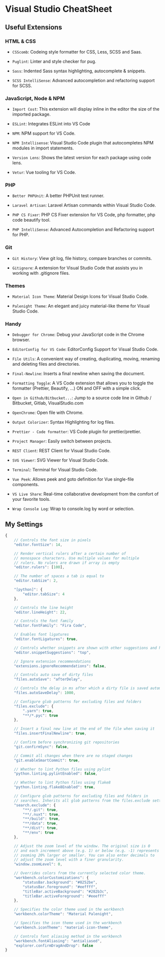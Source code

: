 # Visual Studio CheatSheet

## Useful Extensions

### HTML & CSS

- `CSScomb`: Codeing style formatter for CSS, Less, SCSS and Saas.

- `Puglint`: Linter and style checker for pug.

- `Sass`: Indented Sass syntax highlighting, autocomplete & snippets.

- `SCSS IntelliSense`: Advanced autocompletion and refactoring support for SCSS.

### JavaScript, Node & NPM

- `Import Cost`: This extension will display inline in the editor the size of the imported package.

- `ESLint`: Integrates ESLint into VS Code

- `NPM`: NPM support for VS Code.

- `NPM Intellisense`: Visual Studio Code plugin that autocompletes NPM modules in import statements.

- `Version Lens`: Shows the latest version for each package using code lens.

- `Vetur`: Vue tooling for VS Code.

### PHP

- `Better PHPUnit`: A better PHPUnit test runner.

- `Laravel Artisan`: Laravel Artisan commands within Visual Studio Code.

- `PHP CS Fixer`: PHP CS Fixer extension for VS Code, php formatter, php code beautify tool.

- `PHP IntelliSense`: Advanced Autocompletion and Refactoring support for PHP.

### Git

- `Git History`: View git log, file history, compare branches or commits.

- `Gitignore`: A extension for Visual Studio Code that assists you in working with .gitignore files.

### Themes

- `Material Icon Theme`: Material Design Icons for Visual Studio Code.

- `Palenight Theme`: An elegant and juicy material-like theme for Visual Studio Code.

### Handy

- `Debugger for Chrome`: Debug your JavaScript code in the Chrome browser.

- `EditorConfig for VS Code`: EditorConfig Support for Visual Studio Code.

- `File Utils`: A convenient way of creating, duplicating, moving, renaming and deleting files and directories.

- `Final-Newline`: Inserts a final newline when saving the document.

- `Formatting Toggle`: A VS Code extension that allows you to toggle the formatter (Prettier, Beautify, …) ON and OFF with a simple click.

- `Open in Github/Bitbucket...`: Jump to a source code line in Github / Bitbucket, Gitlab, VisualStudio.com

- `OpenChrome`: Open file with Chrome.

- `Output Colorizer`: Syntax Highlighting for log files.

- `Prettier - Code formatter`: VS Code plugin for prettier/prettier.

- `Project Manager`: Easily switch between projects.

- `REST Client`: REST Client for Visual Studio Code.

- `SVG Viewer`: SVG Viewer for Visual Studio Code.

- `Terminal`: Terminal for Visual Studio Code.

- `Vue Peek`: Allows peek and goto definition for Vue single-file components.

- `VS Live Share`: Real-time collaborative development from the comfort of your favorite tools.

- `Wrap Console Log`: Wrap to console.log by word or selection.

## My Settings

```javascript
{
    // Controls the font size in pixels
    "editor.fontSize": 14,

    // Render vertical rulers after a certain number of
    // monospace characters. Use multiple values for multiple
    // rulers. No rulers are drawn if array is empty
    "editor.rulers": [100],

    // The number of spaces a tab is equal to
    "editor.tabSize": 2,

    "[python]": {
        "editor.tabSize": 4
    },

    // Controls the line height
    "editor.lineHeight": 22,

    // Controls the font family
    "editor.fontFamily": "Fira Code",

    // Enables font ligatures
    "editor.fontLigatures": true,

    // Controls whether snippets are shown with other suggestions and how they are sorted.
    "editor.snippetSuggestions": "top",

    // Ignore extension recommendations
    "extensions.ignoreRecommendations": false,

    // Controls auto save of dirty files
    "files.autoSave": "afterDelay",

    // Controls the delay in ms after which a dirty file is saved automatically
    "files.autoSaveDelay": 1000,

    // Configure glob patterns for excluding files and folders
    "files.exclude": {
        ".yarn": true,
        "**/*.pyc": true
    },

    // Insert a final new line at the end of the file when saving it
    "files.insertFinalNewline": true,

    // Confirm before synchronizing git repositories
    "git.confirmSync": false,

    // Commit all changes when there are no staged changes
    "git.enableSmartCommit": true,

    // Whether to lint Python files using pylint
    "python.linting.pylintEnabled": false,

    // Whether to lint Python files using flake8
    "python.linting.flake8Enabled": true,

    // Configure glob patterns for excluding files and folders in
    // searches. Inherits all glob patterns from the files.exclude setting.
    "search.exclude": {
        "**/.git": true,
        "**/.nuxt": true,
        "**/build": true,
        "**/data": true,
        "**/dist": true,
        "**/env": true
    },

    // Adjust the zoom level of the window. The original size is 0
    // and each increment above (e.g. 1) or below (e.g. -1) represents
    // zooming 20% larger or smaller. You can also enter decimals to
    // adjust the zoom level with a finer granularity.
    "window.zoomLevel": 0,

    // Overrides colors from the currently selected color theme.
    "workbench.colorCustomizations": {
        "statusBar.background": "#8252be",
        "statusBar.foreground": "#eeffff",
        "titleBar.activeBackground": "#282b3c",
        "titleBar.activeForeground": "#eeefff"
    },

    // Specifies the color theme used in the workbench
    "workbench.colorTheme": "Material Palenight",

    // Specifies the icon theme used in the workbench
    "workbench.iconTheme": "material-icon-theme",

    // Controls font aliasing method in the workbench
    "workbench.fontAliasing": "antialiased",
    "explorer.confirmDragAndDrop": false
}
```
